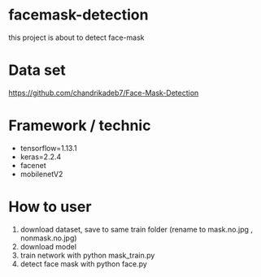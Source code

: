 # facemask-detection

this project is about to detect face-mask

# Data set
https://github.com/chandrikadeb7/Face-Mask-Detection

# Framework / technic
- tensorflow=1.13.1 
- keras=2.2.4
- facenet 
- mobilenetV2

# How to user
1. download dataset, save to  same train folder (rename to mask.no.jpg , nonmask.no.jpg)
2. download model
3. train network with
    python mask_train.py
4. detect face mask with
    python face.py
